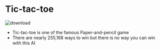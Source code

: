 # Tic-tac-toe 
![download](https://user-images.githubusercontent.com/63242350/120174482-c386cc80-c222-11eb-962d-cee6837bbf38.jpg)

* Tic-tac-toe is one of the famous Paper-and-pencil game
* There are nearly 255,168 ways to win but there is no way you can win with this AI
